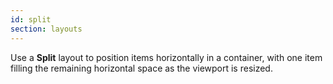 ```yaml
---
id: split
section: layouts
---
```

Use a **Split** layout to position items horizontally in a container, with one item filling the remaining horizontal space as the viewport is resized.
